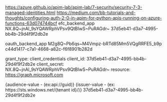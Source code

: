 <https://azure.github.io/apim-lab/apim-lab/7-security/security-7-3-managed-identities.html>
https://medium.com/bb-tutorials-and-thoughts/configuring-auth-2-0-in-apim-for-python-apis-running-on-azure-functions-63d074744bcf
efc_backend_app
NX.8Q~jnAl_9sYQAWRphVPsv9QtBIwS~PuRAGdr~
37d5eb41-d3a7-4995-bb4b-29d4f9f2db2e

oauth_backend_app
M2g8Q~Pb6qs~M4Vmpz-bRTd85Mm5VQgRRFE5_b9p
c44d1417-c7a1-4668-a82c-f6f8901b282d


grant_type: client_credentials
client_id: 37d5eb41-d3a7-4995-bb4b-29d4f9f2db2e
client_secret: NX.8Q~jnAl_9sYQAWRphVPsv9QtBIwS~PuRAGdr~
resource: <https://graph.microsoft.com>

 <validate-jwt header-name="Authorization" failed-validation-httpcode="401" failed-validation-error-message="Unauthorized. Access token is missing or invalid.">
            <openid-config url="https://login.microsoftonline.com/7d5a8898-6564-4329-9289-c87046c026ef/v2.0/.well-known/openid-configuration" />
            <audiences>
                <audience>{audience-value - (ex:api://guid)}</audience>
            </audiences>
            <issuers>
                <issuer>{issuer-value - (ex: https://sts.windows.net/{tenant id}/)}</issuer>
            </issuers>
            <required-claims>
                <claim name="aud">
                    <value>37d5eb41-d3a7-4995-bb4b-29d4f9f2db2e</value>
                </claim>
            </required-claims>
        </validate-jwt>
